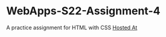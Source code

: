 # WebApps-S22-Assignment-4
A practice assignment for HTML with CSS
[Hosted At](https://44-563-web-apps-s22.github.io/webapps-s22-assignment-4-BhargavR12/)